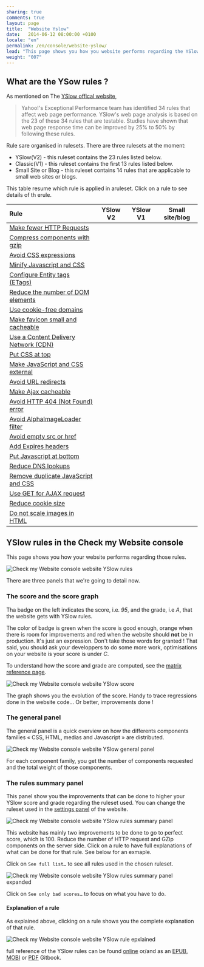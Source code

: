 ```yaml
---
sharing: true
comments: true
layout: page
title:  "Website Yslow"
date:   2014-06-12 08:00:00 +0100
locale: "en"
permalink: /en/console/website-yslow/
lead: "This page shows you how you website performs regarding the YSlow rules. YSlow rules are best practices for speeding up Your website"
weight: "007"
---
```


## What are the YSow rules ?

As mentioned on The [YSlow offical website](http://yslow.org/),

> Yahoo!'s Exceptional Performance team has identified 34 rules that affect web page performance. YSlow's web page analysis is based on the 23 of these 34 rules that are testable. Studies have shown that web page response time can be improved by 25% to 50% by following these rules.

Rule sare organised in rulesets. There are three rulesets at the moment:

- YSlow(V2) - this ruleset contains the 23 rules listed below.
- Classic(V1) - this ruleset contains the first 13 rules listed below.
- Small Site or Blog - this ruleset contains 14 rules that are applicable to small web sites or blogs.

This table resume which rule is applied in aruleset. Click on a rule to see details of th erule.

<table class="table table-striped"><thead><tr><th align=left>Rule</th><th align=center>YSlow V2</th><th align=center>YSlow V1</th><th align=center>Small site/blog</th></tr></thead><tbody><tr><td align=left><a href=http://checkmyws.github.io/yslow-rules/en/#ynumreq>Make fewer HTTP Requests</a></td><td align=center><i class="fa fa-check-circle"></i></td><td align=center><i class="fa fa-check-circle"></i></td><td align=center><i class="fa fa-check-circle"></i></td></tr><tr><td align=left><a href=http://checkmyws.github.io/yslow-rules/en/#ycompress>Compress components with gzip</a></td><td align=center><i class="fa fa-check-circle"></i></td><td align=center><i class="fa fa-check-circle"></i></td><td align=center><i class="fa fa-check-circle"></i></td></tr><tr><td align=left><a href=http://checkmyws.github.io/yslow-rules/en/#yexpressions>Avoid CSS expressions</a></td><td align=center><i class="fa fa-check-circle"></i></td><td align=center><i class="fa fa-check-circle"></i></td><td align=center><i class="fa fa-check-circle"></i></td></tr><tr><td align=left><a href=http://checkmyws.github.io/yslow-rules/en/#yminify>Minify Javascript and CSS</a></td><td align=center><i class="fa fa-check-circle"></i></td><td align=center><i class="fa fa-check-circle"></i></td><td align=center><i class="fa fa-check-circle"></i></td></tr><tr><td align=left><a href=http://checkmyws.github.io/yslow-rules/en/#yetags>Configure Entity tags (ETags)</a></td><td align=center><i class="fa fa-check-circle"></i></td><td align=center><i class="fa fa-check-circle"></i></td><td align=center></td></tr><tr><td align=left><a href=http://checkmyws.github.io/yslow-rules/en/#ymindom>Reduce the number of DOM elements</a></td><td align=center><i class="fa fa-check-circle"></i></td><td align=center></td><td align=center><i class="fa fa-check-circle"></i></td></tr><tr><td align=left><a href=http://checkmyws.github.io/yslow-rules/en/#ycookiefree>Use cookie-free domains</a></td><td align=center><i class="fa fa-check-circle"></i></td><td align=center></td><td align=center></td></tr><tr><td align=left><a href=http://checkmyws.github.io/yslow-rules/en/#yfavicon>Make favicon small and cacheable</a></td><td align=center><i class="fa fa-check-circle"></i></td><td align=center></td><td align=center><i class="fa fa-check-circle"></i></td></tr><tr><td align=left><a href=http://checkmyws.github.io/yslow-rules/en/#cdn>Use a Content Delivery Network (CDN)</a></td><td align=center><i class="fa fa-check-circle"></i></td><td align=center><i class="fa fa-check-circle"></i></td><td align=center></td></tr><tr><td align=left><a href=http://checkmyws.github.io/yslow-rules/en/#ycsstop>Put CSS at top</a></td><td align=center><i class="fa fa-check-circle"></i></td><td align=center><i class="fa fa-check-circle"></i></td><td align=center><i class="fa fa-check-circle"></i></td></tr><tr><td align=left><a href=http://checkmyws.github.io/yslow-rules/en/#yexternal>Make JavaScript and CSS external</a></td><td align=center><i class="fa fa-check-circle"></i></td><td align=center><i class="fa fa-check-circle"></i></td><td align=center></td></tr><tr><td align=left><a href=http://checkmyws.github.io/yslow-rules/en/#yredirects>Avoid URL redirects</a></td><td align=center><i class="fa fa-check-circle"></i></td><td align=center><i class="fa fa-check-circle"></i></td><td align=center><i class="fa fa-check-circle"></i></td></tr><tr><td align=left><a href=http://checkmyws.github.io/yslow-rules/en/#yxhr>Make Ajax cacheable</a></td><td align=center><i class="fa fa-check-circle"></i></td><td align=center></td><td align=center></td></tr><tr><td align=left><a href=http://checkmyws.github.io/yslow-rules/en/#yno404>Avoid HTTP 404 (Not Found) error</a></td><td align=center><i class="fa fa-check-circle"></i></td><td align=center></td><td align=center><i class="fa fa-check-circle"></i></td></tr><tr><td align=left><a href=http://checkmyws.github.io/yslow-rules/en/#ynofilter>Avoid AlphaImageLoader filter</a></td><td align=center><i class="fa fa-check-circle"></i></td><td align=center></td><td align=center><i class="fa fa-check-circle"></i></td></tr><tr><td align=left><a href=http://checkmyws.github.io/yslow-rules/en/#yemptysrc>Avoid empty src or href</a></td><td align=center><i class="fa fa-check-circle"></i></td><td align=center></td><td align=center><i class="fa fa-check-circle"></i></td></tr><tr><td align=left><a href=http://checkmyws.github.io/yslow-rules/en/#yexpires>Add Expires headers</a></td><td align=center><i class="fa fa-check-circle"></i></td><td align=center><i class="fa fa-check-circle"></i></td><td align=center></td></tr><tr><td align=left><a href=http://checkmyws.github.io/yslow-rules/en/#yjsbottom>Put Javascript at bottom</a></td><td align=center><i class="fa fa-check-circle"></i></td><td align=center><i class="fa fa-check-circle"></i></td><td align=center><i class="fa fa-check-circle"></i></td></tr><tr><td align=left><a href=http://checkmyws.github.io/yslow-rules/en/#ydns>Reduce DNS lookups</a></td><td align=center><i class="fa fa-check-circle"></i></td><td align=center><i class="fa fa-check-circle"></i></td><td align=center><i class="fa fa-check-circle"></i></td></tr><tr><td align=left><a href=http://checkmyws.github.io/yslow-rules/en/#ydupes>Remove duplicate JavaScript and CSS</a></td><td align=center><i class="fa fa-check-circle"></i></td><td align=center><i class="fa fa-check-circle"></i></td><td align=center><i class="fa fa-check-circle"></i></td></tr><tr><td align=left><a href=http://checkmyws.github.io/yslow-rules/en/#yxhrmethod>Use GET for AJAX request</a></td><td align=center><i class="fa fa-check-circle"></i></td><td align=center></td><td align=center></td></tr><tr><td align=left><a href=http://checkmyws.github.io/yslow-rules/en/#ymincookie>Reduce cookie size</a></td><td align=center><i class="fa fa-check-circle"></i></td><td align=center></td><td align=center></td></tr><tr><td align=left><a href=http://checkmyws.github.io/yslow-rules/en/#yimgnoscale>Do not scale images in HTML</a></td><td align=center><i class="fa fa-check-circle"></i></td><td align=center></td><td align=center><i class="fa fa-check-circle"></i></td></tr></tbody></table>

## YSlow rules in the Check my Website console

This page shows you how your website performs regarding those rules.

![Check my Website console website YSlow rules](/assets/img/fullsize/en/console/website-yslow/yslow.png)

There are three panels that we're going to detail now.

### The score and the score graph

Tha badge on the left indicates the score, i.e. *95*, and the grade, i.e *A*, that the website gets with YSlow rules.

The color of badge is green when the score is good enough, orange when there is room for improvements and red when the website should **not** be in production. It's just an expression. Don't take those words for granted !
That said, you should ask your developpers to do some more work, optimisations on your website is your score is under *C*.

To understand how the score and grade are computed, see the [matrix reference page](http://yslow.org/ruleset-matrix/).

![Check my Website console website YSlow score](/assets/img/fullsize/en/console/website-yslow/score-graph.png)

The graph shows you the evolution of the score. Handy to trace regressions done in the website code… Or better, improvements done !

### The general panel

The general panel is a quick overview on how the differents components families « CSS, HTML, medias and Javascript » are distributed.

![Check my Website console website YSlow general panel](/assets/img/fullsize/en/console/website-yslow/general.png)

For each component family, you get the number of components requested and the total weight of those components.

### The rules summary panel

This panel show you the improvements that can be done to higher your YSlow score and grade regarding the ruleset used. You can change the ruleset used in the [settings panel](/en/console/website-settings/) of the website.

![Check my Website console website YSlow rules summary panel](/assets/img/fullsize/en/console/website-yslow/rules.png)

This website has mainly two improvements to be done to go to perfect score, which is 100. Reduce the number of HTTP request and GZip components on the server side. Click on a rule to have full explanations of what can be done for that rule. See below for an exmaple.

Click on `See full list…` to see all rules used in the chosen ruleset.

![Check my Website console website YSlow rules summary panel expanded](/assets/img/fullsize/en/console/website-yslow/rules-expanded.png)

Click on `See only bad scores…` to focus on what you have to do.

#### Explanation of a rule

As explained above, clicking on a rule shows you the complete explanation of that rule.

![Check my Website console website YSlow rule epxlained](/assets/img/fullsize/en/console/website-yslow/rules-explained.png)

full reference of the YSlow rules can be found [online](http://checkmyws.github.io/yslow-rules/en/) or/and as an [EPUB](https://www.gitbook.io/download/epub/book/olivjan/yslow?lang=en), [MOBI](https://www.gitbook.io/download/mobi/book/olivjan/yslow?lang=en) or [PDF](https://www.gitbook.io/download/pdf/book/olivjan/yslow?lang=en) Gitbook.